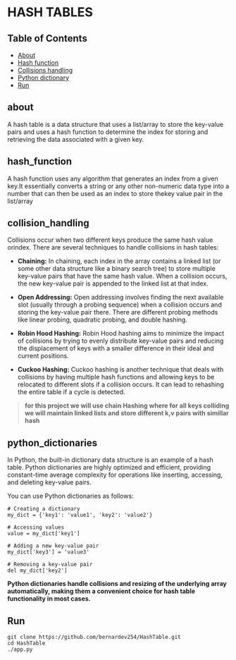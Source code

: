 # HASH TABLES

## Table of Contents

- [About](#about)
- [Hash function](#hash_function)
- [Collisions handling](#collision_handling)
- [Python dictionary](#python_dictionary)
- [Run](#Run)

## about

A hash table is a data structure that uses a list/array to store the key-value pairs and uses a hash function to determine the index for storing and retrieving the data associated with a given key.

## hash_function

A hash function uses any algorithm that generates an index from a given key.It essentially converts a string or any other non-numeric data type into a number that can then be used as an index to store thekey value pair in the list/array

## collision_handling
Collisions occur when two different keys produce the same hash value orindex. There are several techniques to handle collisions in hash tables:

- **Chaining:** In chaining, each index in the array contains a linked list (or some other data structure like a binary search tree) to store multiple key-value pairs that have the same hash value. When a collision occurs, the new key-value pair is appended to the linked list at that index.

- **Open Addressing:** Open addressing involves finding the next available slot (usually through a probing sequence) when a collision occurs and storing the key-value pair there. There are different probing methods like linear probing, quadratic probing, and double hashing.

- **Robin Hood Hashing:** Robin Hood hashing aims to minimize the impact of collisions by trying to evenly distribute key-value pairs and reducing the displacement of keys with a smaller difference in their ideal and current positions.

- **Cuckoo Hashing:** Cuckoo hashing is another technique that deals with collisions by having multiple hash functions and allowing keys to be relocated to different slots if a collision occurs. It can lead to rehashing the entire table if a cycle is detected.

> **for this project we will use chain Hashing where for all keys colliding we will maintain linked lists and store different k,v pairs with simillar hash**

## python_dictionaries
In Python, the built-in dictionary data structure is an example of a hash table. Python dictionaries are highly optimized and efficient, providing constant-time average complexity for operations like inserting, accessing, and deleting key-value pairs.

You can use Python dictionaries as follows:
```
# Creating a dictionary
my_dict = {'key1': 'value1', 'key2': 'value2'}

# Accessing values
value = my_dict['key1']

# Adding a new key-value pair
my_dict['key3'] = 'value3'

# Removing a key-value pair
del my_dict['key2']

```
**Python dictionaries handle collisions and resizing of the underlying array automatically, making them a convenient choice for hash table functionality in most cases.**

## Run
```
git clone https://github.com/bernardev254/HashTable.git
cd HashTable
./app.py
```
